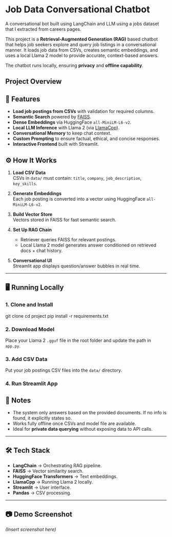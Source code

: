 # Job Data Conversational Chatbot
A conversational bot built using LangChain and LLM using a jobs dataset that I extracted from careers pages.

This project is a **Retrieval-Augmented Generation (RAG)** based chatbot that helps job seekers explore and query job listings in a conversational manner. It loads job data from CSVs, creates semantic embeddings, and uses a local Llama 2 model to provide accurate, context-based answers.

The chatbot runs locally, ensuring **privacy** and **offline capability**.

## Project Overview

## 🚀 Features
- **Load job postings from CSVs** with validation for required columns.
- **Semantic Search** powered by [FAISS](https://github.com/facebookresearch/faiss).
- **Dense Embeddings** via HuggingFace `all-MiniLM-L6-v2`.
- **Local LLM Inference** with Llama 2 (via [LlamaCpp](https://github.com/ggerganov/llama.cpp)).
- **Conversational Memory** to keep chat context.
- **Custom Prompting** to ensure factual, ethical, and concise responses.
- **Interactive Frontend** built with Streamlit.


## ⚙️ How It Works
1. **Load CSV Data**  
   CSVs in `data/` must contain: `title`, `company`, `job_description`, `key_skills`.

2. **Generate Embeddings**  
   Each job posting is converted into a vector using HuggingFace `all-MiniLM-L6-v2`.

3. **Build Vector Store**  
   Vectors stored in FAISS for fast semantic search.

4. **Set Up RAG Chain**  
   - Retriever queries FAISS for relevant postings.
   - Local Llama 2 model generates answer conditioned on retrieved docs + chat history.

5. **Conversational UI**  
   Streamlit app displays question/answer bubbles in real time.

---

## 🖥️ Running Locally
### 1. Clone and Install

git clone <repo-url>
cd project
pip install -r requirements.txt

### 2. Download Model  
Place your Llama 2 `.gguf` file in the root folder and update the path in `app.py`.

### 3. Add CSV Data  
Put your job postings CSV files into the `data/` directory.

### 4. Run Streamlit App  


## 📌 Notes
- The system only answers based on the provided documents. If no info is found, it explicitly states so.
- Works fully offline once CSVs and model file are available.
- Ideal for **private data querying** without exposing data to API calls.

---

## 🛠️ Tech Stack
- **LangChain** → Orchestrating RAG pipeline.
- **FAISS** → Vector similarity search.
- **HuggingFace Transformers** → Text embeddings.
- **LlamaCpp** → Running Llama 2 locally.
- **Streamlit** → User interface.
- **Pandas** → CSV processing.

---

## 📷 Demo Screenshot
*(Insert screenshot here)*
